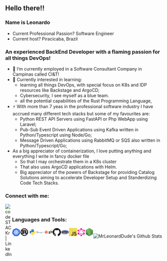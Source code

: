 ## Hello there!! 

### Name is Leonardo 
- Current Professional Passion? Software Engineer
- Current host? Piracicaba, Brazil

### An experienced BackEnd Developer with a flaming passion for all things DevOps!
- 🔭 I’m currently employed in a Software Consultant Company in Campinas called CI&T!
- 🌱 Currently interested in learning:
  -  learning all things DevOps, with special focus on K8s and IDP resources like Backstage and ArgoCD;
  -  Cybersecurity, I see myself as a blue team.
  -  all the potential capabilities of the Rust Programming Language,
- ⚡ With more than 7 yeas in the professional software industry I have accrued many different tech stacks but some of my favourites are:
  - Python REST API Servers using FastAPI or Php WebApp using Laravel;
  - Pub-Sub Event Driven Applications using Kafka written in Python/Typescript using Node/Go;
  - Message Driven Applications using RabbitMQ or SQS also written in Python/Typescript/Go;
- As a big appreciator of containerization, I love putting anything and  everything I write in fancy docker file
   - So that I may orchestrate them in a K8s cluster
   - That also uses ArgoCD applications with Helm. 
   - Big appreciator of  the powers of Backstage for providing Catalog Solutions aiming to accelerate Developer Setup and Standerdizing Code Tech Stacks.

### Connect with me:

[<img align="left" alt="codeSTACKr | LinkedIn" width="22px" src="https://cdn.jsdelivr.net/npm/simple-icons@v3/icons/linkedin.svg" />][linkedin]<br />


### Languages and Tools:

<img align="left" alt="K8s" width="26px" src="https://raw.githubusercontent.com/github/explore/80688e429a7d4ef2fca1e82350fe8e3517d3494d/topics/kubernetes/kubernetes.png" />
<img align="left" alt="Rust" width="26px" src="https://raw.githubusercontent.com/github/explore/80688e429a7d4ef2fca1e82350fe8e3517d3494d/topics/rust/rust.png" />
<img align="left" alt="Python" width="26px" src="https://raw.githubusercontent.com/github/explore/80688e429a7d4ef2fca1e82350fe8e3517d3494d/topics/python/python.png" />
<img align="left" alt="MongoDB" width="26px" src="https://raw.githubusercontent.com/github/explore/80688e429a7d4ef2fca1e82350fe8e3517d3494d/topics/mongodb/mongodb.png" />
<img align="left" alt="Git" width="26px" src="https://raw.githubusercontent.com/github/explore/80688e429a7d4ef2fca1e82350fe8e3517d3494d/topics/git/git.png" />
<img align="left" alt="GitHub" width="26px" src="https://raw.githubusercontent.com/github/explore/78df643247d429f6cc873026c0622819ad797942/topics/github/github.png" />
<img align="left" alt="Php" width="26px" src="https://raw.githubusercontent.com/github/explore/80688e429a7d4ef2fca1e82350fe8e3517d3494d/topics/php/php.png" />
<img align="left" alt="JavaScript" width="26px" src="https://raw.githubusercontent.com/github/explore/80688e429a7d4ef2fca1e82350fe8e3517d3494d/topics/javascript/javascript.png" />
<img align="left" alt="GraphQL" width="26px" src="https://raw.githubusercontent.com/github/explore/80688e429a7d4ef2fca1e82350fe8e3517d3494d/topics/graphql/graphql.png" />
<img align="left" alt="Node.js" width="26px" src="https://raw.githubusercontent.com/github/explore/80688e429a7d4ef2fca1e82350fe8e3517d3494d/topics/nodejs/nodejs.png" />

<br />

<img align="left" alt="MrLeonardDude's Github Stats" src="https://github-readme-stats.vercel.app/api?username=MrLeonardDude&show_icons=true&hide_border=true&theme=dark" />

[linkedin]: https://www.linkedin.com/in/leonardo-pagnez-a42073160/

